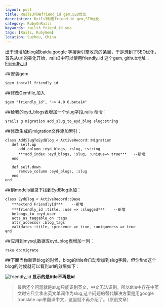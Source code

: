 ```yaml
---
layout: post
title: Rails3利用friend_id gem,SEO优化
description: Rails3利用friend_id gem,SEO优化
category: RubyOnRails
keywords: rails3 friend_id seo
tags: [Rails, RubyGem]
location: Suzhou, China
---
```

出于想增加blog被baidu,google 等搜索引擎收录的条目，于是想到了SEO优化，首先从url的美化开始，rails3中可以使用friendly_id 这个gem, github地址：[Friendly_id][1]

##安装gem

    $gem install friendly_id
##修改Gemfile,加入

    $gem "friendly_id", "~> 4.0.0.beta14"
##给我的eyd_blogs表增加一个slug字段,rails 命令：

    $rails g migration add_slug_to_eyd_blog slug:string
##修改生成的migration文件添加索引：

    class AddSlugToEydBlog < ActiveRecord::Migration
       def self.up
          add_column :eyd_blogs, :slug, :string
          ***add_index :eyd_blogs, :slug, :unique=> true***   --新增
       end

       def self.down
          remove_column :eyd_blogs, :slug
       end
    end
##到models目录下找到EydBlog添加：

    class EydBlog < ActiveRecord::Base
       ***extend FriendlyId***    --新增
       ***friendly_id :title, :use => :slugged***    --新增
       belongs_to :eyd_user
       acts_as_taggable_on :tags
       attr_accessor :blog_tags
       validates :title, :presence => true, :uniqueness => true
    end
##应用到mysql,数据库eyd_blog表增加一列：

    rake db:migrate
##下面当你新建blog的时候，blog的title会自动增加到slug字段，但你find这个blog的时候就可以看到url的效果如下：

![friendly_id][2]
**显示的是title不再是id**

> 最后还个问题就是slug只能识别英文，中文无法识别，所以title中存在中英文时它只会拿出英文单词作为slug,这个问题的替代解决方案是用google translate api来翻译中文，这里就不再介绍了。（原创文章）

  [1]: https://github.com/norman/friendly_id "friendly_id"
  [2]: http://cms.everyday-cn.com/system/pictures/931/large_friendly_id.png?1319703284 "result"

